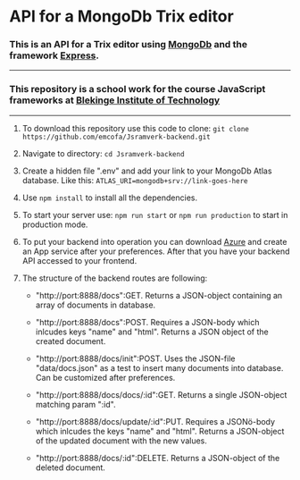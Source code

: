 # API for a MongoDb Trix editor
### This is an API for a Trix editor using [MongoDb](https://www.mongodb.com/) and the framework [Express](https://expressjs.com/).
----------
### This repository is a school work for the course JavaScript frameworks at [Blekinge Institute of Technology](https://www.bth.se/utbildning/program-och-kurser/pagwg/)
----------
1. To download this repository use this code to clone: 
`git clone https://github.com/emcofa/Jsramverk-backend.git`

1. Navigate to directory: 
`cd Jsramverk-backend`

1. Create a hidden file ".env" and add your link to your MongoDb Atlas database. Like this:
`ATLAS_URI=mongodb+srv://link-goes-here`

1. Use 
`npm install`
to install all the dependencies.

2. To start your server use: 
`npm run start` 
or 
`npm run production`
to start in production mode.

3. To put your backend into operation you can download [Azure](https://azure.microsoft.com/en-us/) and create an App service after your preferences. After that you have your backend API accessed to your frontend.

4. The structure of the backend routes are following:

   - "http://port:8888/docs":GET. Returns a JSON-object containing an array of documents in database.
  
   - "http://port:8888/docs":POST. Requires a JSON-body which inlcudes keys "name" and "html". Returns a JSON object of the created document.
  
   - "http://port:8888/docs/init":POST. Uses the JSON-file "data/docs.json" as a test to insert many documents into database. Can be customized after preferences.

   - "http://port:8888/docs/docs/:id":GET. Returns a single JSON-object matching param ":id".

   - "http://port:8888/docs/update/:id":PUT. Requires a JSONö-body which inlcudes the keys "name" and "html". Returns a JSON-object of the updated document with the new values.

   -  "http://port:8888/docs/:id":DELETE. Returns a JSON-object of the deleted document.
